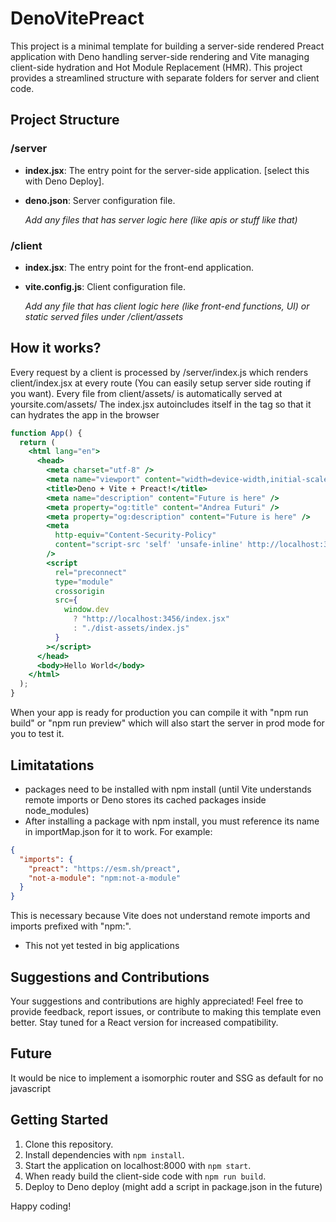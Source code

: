 # DenoVitePreact
This project is a minimal template for building a server-side rendered Preact application with Deno handling server-side rendering and Vite managing client-side hydration and Hot Module Replacement (HMR). This project provides a streamlined structure with separate folders for server and client code.


## Project Structure

### /server

- **index.jsx**: The entry point for the server-side application. [select this with Deno Deploy].
- **deno.json**: Server configuration file.

  *Add any files that has server logic here (like apis or stuff like that)*


### /client

- **index.jsx**: The entry point for the front-end application.
- **vite.config.js**: Client configuration file.

  *Add any file that has client logic here (like front-end functions, UI) or static served files under /client/assets*
  
## How it works?
Every request by a client is processed by /server/index.js which renders client/index.jsx at every route (You can easily setup server side routing if you want).
Every file from client/assets/ is automatically served at yoursite.com/assets/
The index.jsx autoincludes itself in the <head> tag so that it can hydrates the app in the browser
```jsx
function App() {
  return (
    <html lang="en">
      <head>
        <meta charset="utf-8" />
        <meta name="viewport" content="width=device-width,initial-scale=1" />
        <title>Deno + Vite + Preact!</title>
        <meta name="description" content="Future is here" />
        <meta property="og:title" content="Andrea Futuri" />
        <meta property="og:description" content="Future is here" />
        <meta
          http-equiv="Content-Security-Policy"
          content="script-src 'self' 'unsafe-inline' http://localhost:3456;"
        />
        <script
          rel="preconnect"
          type="module"
          crossorigin
          src={
            window.dev
              ? "http://localhost:3456/index.jsx"
              : "./dist-assets/index.js"
          }
        ></script>
      </head>
      <body>Hello World</body>
    </html>
  );
}
```

When your app is ready for production you can compile it with "npm run build" or "npm run preview" which will also start the server in prod mode for you to test it.




## Limitatations
- packages need to be installed with npm install (until Vite understands remote imports or Deno stores its cached packages inside node_modules)
-  After installing a package with npm install, you must reference its name in importMap.json for it to work. For example:

```json
{
  "imports": {
    "preact": "https://esm.sh/preact",
    "not-a-module": "npm:not-a-module"
  }
}
```


This is necessary because Vite does not understand remote imports and imports prefixed with "npm:".
- This not yet tested in big applications


## Suggestions and Contributions

Your suggestions and contributions are highly appreciated! Feel free to provide feedback, report issues, or contribute to making this template even better. Stay tuned for a React version for increased compatibility.

## Future
It would be nice to implement a isomorphic router and SSG as default for no javascript


## Getting Started

1. Clone this repository.
2. Install dependencies with `npm install`.
3. Start the application on localhost:8000 with `npm start`.
4. When ready build the client-side code with `npm run build`.
6. Deploy to Deno deploy (might add a script in package.json in the future)

Happy coding!


